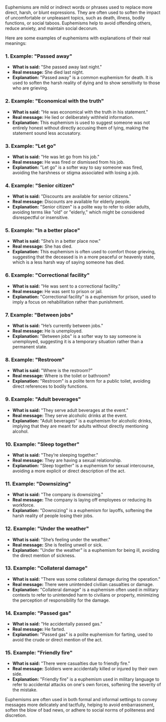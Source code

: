 Euphemisms are mild or indirect words or phrases used to replace more direct, harsh, or blunt expressions. They are often used to soften the impact of uncomfortable or unpleasant topics, such as death, illness, bodily functions, or social taboos. Euphemisms help to avoid offending others, reduce anxiety, and maintain social decorum.

Here are some examples of euphemisms with explanations of their real meanings:

### 1. **Example: "Passed away"**
   - **What is said:** "She passed away last night."
   - **Real message:** She died last night.
   - **Explanation:** "Passed away" is a common euphemism for death. It is used to soften the harsh reality of dying and to show sensitivity to those who are grieving.

### 2. **Example: "Economical with the truth"**
   - **What is said:** "He was economical with the truth in his statement."
   - **Real message:** He lied or deliberately withheld information.
   - **Explanation:** This euphemism is used to suggest someone was not entirely honest without directly accusing them of lying, making the statement sound less accusatory.

### 3. **Example: "Let go"**
   - **What is said:** "He was let go from his job."
   - **Real message:** He was fired or dismissed from his job.
   - **Explanation:** "Let go" is a softer way to say someone was fired, avoiding the harshness or stigma associated with losing a job.

### 4. **Example: "Senior citizen"**
   - **What is said:** "Discounts are available for senior citizens."
   - **Real message:** Discounts are available for elderly people.
   - **Explanation:** "Senior citizen" is a polite way to refer to older adults, avoiding terms like "old" or "elderly," which might be considered disrespectful or insensitive.

### 5. **Example: "In a better place"**
   - **What is said:** "She’s in a better place now."
   - **Real message:** She has died.
   - **Explanation:** This euphemism is often used to comfort those grieving, suggesting that the deceased is in a more peaceful or heavenly state, which is a less harsh way of saying someone has died.

### 6. **Example: "Correctional facility"**
   - **What is said:** "He was sent to a correctional facility."
   - **Real message:** He was sent to prison or jail.
   - **Explanation:** "Correctional facility" is a euphemism for prison, used to imply a focus on rehabilitation rather than punishment.

### 7. **Example: "Between jobs"**
   - **What is said:** "He’s currently between jobs."
   - **Real message:** He is unemployed.
   - **Explanation:** "Between jobs" is a softer way to say someone is unemployed, suggesting it is a temporary situation rather than a permanent state.

### 8. **Example: "Restroom"**
   - **What is said:** "Where is the restroom?"
   - **Real message:** Where is the toilet or bathroom?
   - **Explanation:** "Restroom" is a polite term for a public toilet, avoiding direct references to bodily functions.

### 9. **Example: "Adult beverages"**
   - **What is said:** "They serve adult beverages at the event."
   - **Real message:** They serve alcoholic drinks at the event.
   - **Explanation:** "Adult beverages" is a euphemism for alcoholic drinks, implying that they are meant for adults without directly mentioning alcohol.

### 10. **Example: "Sleep together"**
   - **What is said:** "They’re sleeping together."
   - **Real message:** They are having a sexual relationship.
   - **Explanation:** "Sleep together" is a euphemism for sexual intercourse, avoiding a more explicit or direct description of the act.

### 11. **Example: "Downsizing"**
   - **What is said:** "The company is downsizing."
   - **Real message:** The company is laying off employees or reducing its workforce.
   - **Explanation:** "Downsizing" is a euphemism for layoffs, softening the harsh reality of people losing their jobs.

### 12. **Example: "Under the weather"**
   - **What is said:** "She’s feeling under the weather."
   - **Real message:** She is feeling unwell or sick.
   - **Explanation:** "Under the weather" is a euphemism for being ill, avoiding the direct mention of sickness.

### 13. **Example: "Collateral damage"**
   - **What is said:** "There was some collateral damage during the operation."
   - **Real message:** There were unintended civilian casualties or damage.
   - **Explanation:** "Collateral damage" is a euphemism often used in military contexts to refer to unintended harm to civilians or property, minimizing the perception of responsibility for the damage.

### 14. **Example: "Passed gas"**
   - **What is said:** "He accidentally passed gas."
   - **Real message:** He farted.
   - **Explanation:** "Passed gas" is a polite euphemism for farting, used to avoid the crude or direct mention of the act.

### 15. **Example: "Friendly fire"**
   - **What is said:** "There were casualties due to friendly fire."
   - **Real message:** Soldiers were accidentally killed or injured by their own side.
   - **Explanation:** "Friendly fire" is a euphemism used in military language to refer to accidental attacks on one's own forces, softening the severity of the mistake.

Euphemisms are often used in both formal and informal settings to convey messages more delicately and tactfully, helping to avoid embarrassment, soften the blow of bad news, or adhere to social norms of politeness and discretion.
